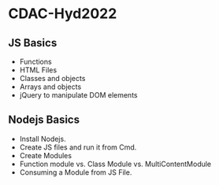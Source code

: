 # CDAC-Hyd2022

## JS Basics
- Functions
- HTML Files
- Classes and objects
- Arrays and objects
- jQuery to manipulate DOM elements

## Nodejs Basics
- Install Nodejs.
- Create JS files and run it from Cmd. 
- Create Modules
- Function module vs. Class Module vs. MultiContentModule
- Consuming a Module from JS File. 
